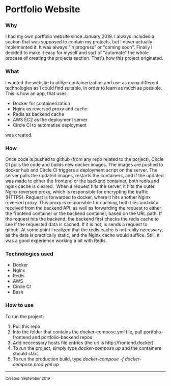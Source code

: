 <html>
<body>
<h1 class="title">Portfolio Website</h1>
<h3 class="why">Why</h3>
<p class="why">I had my own portfolio website since January 2019. I always included a section that was supposed to contain my projects, but I never actually implemented it. It was always "in progress" or "coming soon". Finally I decided to make it easy for myself and sort of "automate" the whole process of creating the projects section. That's how this project originated.</p>
<h3 class="what">What</h3>
<div class="what">I wanted the website to utilize containerization and use as many different technologies as I could find suitable, in order to learn as much as possible. This is how an app, that uses:
  <ul>
    <li>Docker for containerization</li>
    <li>Nginx as reversed proxy and cache</li>
    <li>Redis as backend cache</li>
    <li>AWS EC2 as the deployment server</li>
    <li>Circle CI to automatise deployment</li>
  </ul>
was created.
  </div>
<h3 class="how">How</h3>
<p class="how">Once code is pushed to github (from any repo related to the porject), Circle CI pulls the code and builds new docker images. The images are pushed to docker hub and Circle CI triggers a deployment script on the server. The server pulls the updated images, restarts the containers, and if the updated was made to either the frontend or the backend container, both redis and nginx cache is cleared.&nbsp; When a request hits the server, it hits the outer Nginx reversed proxy, which is responsible for encrypting the traffic (HTTPS). Request is forwarded to docker, where it hits another Nginx reversed proxy. This proxy is responsible for caching, both files and data received from the backend API, as well as forwarding the request to either the frontend container or the backend container, based on the URL path. If the request hits the backend, the backend first checks the redis cache to see if the requested data is cached. If it is not, is sends a request to github.&nbsp;At some point I realized that the redis cache is not really necessary, as the data is practically static, and the Nginx cache would suffice. Still, it was a good experience working a bit with Redis.</p>
<h3 class="technologies">Technologies used</h3>
<ul class="technologies">
  <li class="technologies" hover="Docker">Docker</li>
  <li class="technologies" hover="Nginx">Nginx</li>
  <li class="technologies" hover="Redis">Redis</li>
   <li class="technologies" hover="Amazon Web Services">AWS</li>
   <li class="technologies" hover="Circle CI">Circle CI</li>
   <li class="technologies" hover="Bash">Bash</li>
</ul>
<h3 class="usage">How to use</h3>
<div class="usage">To run the project:
 <ol>
   <li>Pull this repo</li>
   <li>Into the folder that contains the docker-compose.yml file, pull portfolio-frontend and portfolio-backend repos</li>
   <li>Add neccessary hosts file entries (the url is http://frontend.docker)</li>
   <li>To run the project, simply type <i>docker-compose up</i> and the containers should start.</li>
   <li>To run the production build, type  <i>docker-compose -f docker-compose.prod.yml up</i></li>
 </ol>
  </div>
<hr>
<small class="created">Created: September 2019</small>
</body>
</html>
